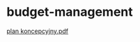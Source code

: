 # budget-management
[plan koncepcyjny.pdf](https://github.com/aletutaj/budget-management/files/13672801/plan.koncepcyjny.pdf)
